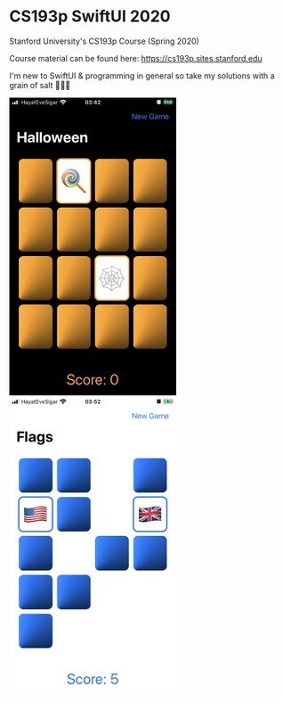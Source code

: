 # CS193p SwiftUI 2020
Stanford University's CS193p Course (Spring 2020)

Course material can be found here: https://cs193p.sites.stanford.edu

I'm new to SwiftUI & programming in general so take my solutions with a grain of salt 🤷🏻‍♂️

<img src="Screenshots/Memorize/IMG_1834.png" width="300"> <img src="Screenshots/Memorize/IMG_1835.png" width="300">
